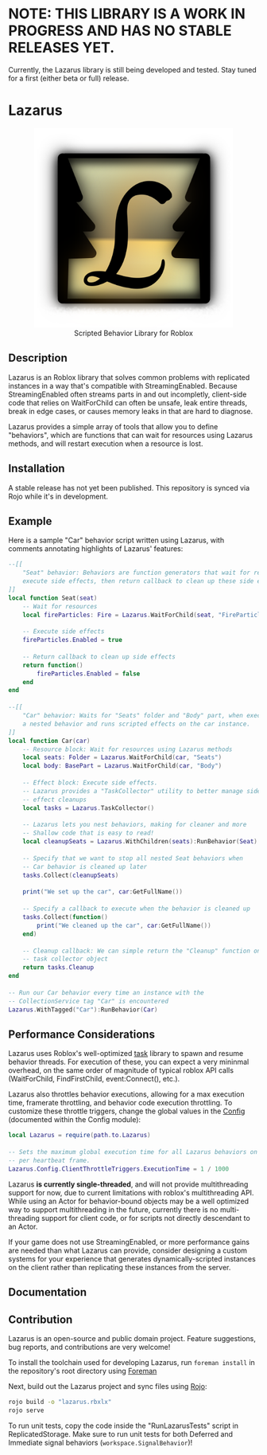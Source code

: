
# NOTE: THIS LIBRARY IS A WORK IN PROGRESS AND HAS NO STABLE RELEASES YET.
Currently, the Lazarus library is still being developed and tested. Stay tuned for a first (either beta or full) release.

# Lazarus
<p align="center">
<img width="400" height="400" src="Logo512.png" />
<br clear="left"/>
Scripted Behavior Library for Roblox
</p>

## Description

Lazarus is an Roblox library that solves common problems with replicated instances in a way that's compatible with StreamingEnabled.
Because StreamingEnabled often streams parts in and out incompletly, client-side code that relies on WaitForChild can often be unsafe, leak entire threads, break in edge cases, or causes memory leaks in that are hard to diagnose.

Lazarus provides a simple array of tools that allow you to define "behaviors", which are functions that can wait for resources using Lazarus methods, and will restart execution when a resource is lost.

## Installation


A stable release has not yet been published. This repository is synced via Rojo while it's in development.


## Example

Here is a sample "Car" behavior script written using Lazarus, with comments annotating highlights of Lazarus' features:
```lua 
--[[
    "Seat" behavior: Behaviors are function generators that wait for resources,
    execute side effects, then return callback to clean up these side effects
]]
local function Seat(seat)
    -- Wait for resources
    local fireParticles: Fire = Lazarus.WaitForChild(seat, "FireParticles")

    -- Execute side effects
    fireParticles.Enabled = true

    -- Return callback to clean up side effects
    return function()
        fireParticles.Enabled = false
    end
end

--[[
    "Car" behavior: Waits for "Seats" folder and "Body" part, when executes
    a nested behavior and runs scripted effects on the car instance.
]]
local function Car(car)
    -- Resource block: Wait for resources using Lazarus methods
    local seats: Folder = Lazarus.WaitForChild(car, "Seats")
    local body: BasePart = Lazarus.WaitForChild(car, "Body")

    -- Effect block: Execute side effects.
    -- Lazarus provides a "TaskCollector" utility to better manage side
    -- effect cleanups
    local tasks = Lazarus.TaskCollector()

    -- Lazarus lets you nest behaviors, making for cleaner and more
    -- Shallow code that is easy to read!
    local cleanupSeats = Lazarus.WithChildren(seats):RunBehavior(Seat)

    -- Specify that we want to stop all nested Seat behaviors when
    -- Car behavior is cleaned up later
    tasks.Collect(cleanupSeats)

    print("We set up the car", car:GetFullName())

    -- Specify a callback to execute when the behavior is cleaned up
    tasks.Collect(function()
        print("We cleaned up the car", car:GetFullName())
    end)

    -- Cleanup callback: We can simple return the "Cleanup" function on our
    -- task collector object
    return tasks.Cleanup
end

-- Run our Car behavior every time an instance with the
-- CollectionService tag "Car" is encountered
Lazarus.WithTagged("Car"):RunBehavior(Car)
```

## Performance Considerations

Lazarus uses Roblox's well-optimized [task](https://create.roblox.com/docs/reference/engine/libraries/task) library to spawn and resume behavior threads. For execution of these, you can expect a very mininmal overhead, on the same order of magnitude of typical roblox API calls (WaitForChild, FindFirstChild, event:Connect(), etc.).

Lazarus also throttles behavior executions, allowing for a max execution time, framerate throttling, and behavior code execution throttling.
To customize these throttle triggers, change the global values in the [Config](/src/Config.luau) (documented within the Config module):

```lua
local Lazarus = require(path.to.Lazarus)

-- Sets the maximum global execution time for all Lazarus behaviors on the client
-- per heartbeat frame.
Lazarus.Config.ClientThrottleTriggers.ExecutionTime = 1 / 1000
```

Lazarus **is currently single-threaded**, and will not provide multithreading support for now, due to current limitations with roblox's multithreading API. While using an Actor for behavior-bound objects may be a well optimized way to support multithreading in the future, currently there is no multi-threading support for client code, or for scripts not directly descendant to an Actor.

If your game does not use StreamingEnabled, or more performance gains are needed than what Lazarus can provide, consider designing a custom systems for your experience that generates dynamically-scripted instances on the client rather than replicating these instances from the server.

## Documentation




## Contribution

Lazarus is an open-source and public domain project. Feature suggestions, bug reports, and contributions are very welcome!

To install the toolchain used for developing Lazarus, run `foreman install` in the repository's root directory using [Foreman](https://github.com/Roblox/foreman)

Next, build out the Lazarus project and sync files using [Rojo](https://rojo.space/docs):

```bash
rojo build -o "lazarus.rbxlx"
rojo serve
```

To run unit tests, copy the code inside the "RunLazarusTests" script in ReplicatedStorage. Make sure to run unit tests for both Deferred and Immediate signal behaviors (`workspace.SignalBehavior`)!